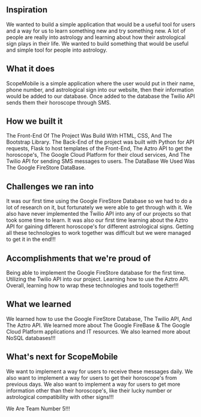 ## Inspiration

We wanted to build a simple application that would be a useful tool for users and a way for us to learn something new and try something new. A lot of people are really into astrology and learning about how their astrological sign plays in their life. We wanted to build something that would be useful and simple tool for people into astrology.

## What it does

ScopeMobile is a simple application where the user would put in their name, phone number, and astrological sign into our website, then their information would be added to our database. Once added to the database the Twilio API sends them their horoscope through SMS.

## How we built it

The Front-End Of The Project Was Build With HTML, CSS, And The Bootstrap Library. The Back-End of the project was built with Python for API requests, Flask to host templates of the Front-End, The Aztro API to get the horoscope's, The Google Cloud Platform for their cloud services, And The Twilio API for sending SMS messages to users. The DataBase We Used Was The Google FireStore DataBase.

## Challenges we ran into

It was our first time using the Google FireStore Database so we had to do a lot of research on it, but fortunately we were able to get through with it. We also have never implemented the Twilio API into any of our projects so that took some time to learn. It was also our first time learning about the Aztro API for gaining different horoscope's for different astrological signs. Getting all these technologies to work together was difficult but we were managed to get it in the end!!!

## Accomplishments that we're proud of

Being able to implement the Google FireStore database for the first time. Utilizing the Twilio API into our project. Learning how to use the Aztro API. Overall, learning how to wrap these technologies and tools together!!!

## What we learned

We learned how to use the Google FireStore Database, The Twilio API, And The Aztro API. We learned more about The Google FireBase & The Google Cloud Platform applications and IT resources. We also learned more about NoSQL databases!!!

## What's next for ScopeMobile

We want to implement a way for users to receive these messages daily. We also want to implement a way for users to get their horoscope's from previous days. We also want to implement a way for users to get more information other than their horoscope's, like their lucky number or astrological compatibility with other signs!!!


We Are Team Number 5!!!
